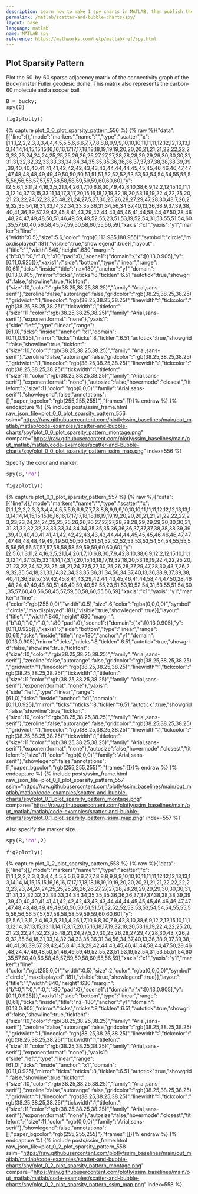 ```yaml
---
description: Learn how to make 1 spy charts in MATLAB, then publish them to the Web with Plotly.
permalink: /matlab/scatter-and-bubble-charts/spy/
layout: base
language: matlab
name: MATLAB spy
reference: https://mathworks.com/help/matlab/ref/spy.html
---
```


## Plot Sparsity Pattern

Plot the 60-by-60 sparse adjacency matrix of the connectivity graph of the Buckminster Fuller geodesic dome. This matrix also represents the carbon-60 molecule and a soccer ball.

<pre class="mcode">
B = bucky;
spy(B)

fig2plotly()
</pre>

{% capture plot_0_0_plot_sparsity_pattern_556 %}
  {% raw %}{"data":[{"line":{},"mode":"markers","name":"","type":"scatter","x":[1,1,1,2,2,2,3,3,3,4,4,4,5,5,5,6,6,6,7,7,7,8,8,8,9,9,9,10,10,10,11,11,11,12,12,12,13,13,13,14,14,14,15,15,15,16,16,16,17,17,17,18,18,18,19,19,19,20,20,20,21,21,21,22,22,22,23,23,23,24,24,24,25,25,25,26,26,26,27,27,27,28,28,28,29,29,29,30,30,30,31,31,31,32,32,32,33,33,33,34,34,34,35,35,35,36,36,36,37,37,37,38,38,38,39,39,39,40,40,40,41,41,41,42,42,42,43,43,43,44,44,44,45,45,45,46,46,46,47,47,47,48,48,48,49,49,49,50,50,50,51,51,51,52,52,52,53,53,53,54,54,54,55,55,55,56,56,56,57,57,57,58,58,58,59,59,59,60,60,60],"y":[2,5,6,1,3,11,2,4,16,3,5,21,1,4,26,1,7,10,6,8,30,7,9,42,8,10,38,6,9,12,2,12,15,10,11,13,12,14,37,13,15,33,11,14,17,3,17,20,15,16,18,17,19,32,18,20,53,16,19,22,4,22,25,20,21,23,22,24,52,23,25,48,21,24,27,5,27,30,25,26,28,27,29,47,28,30,43,7,26,29,32,35,54,18,31,33,14,32,34,33,35,36,31,34,56,34,37,40,13,36,38,9,37,39,38,40,41,36,39,57,39,42,45,8,41,43,29,42,44,43,45,46,41,44,58,44,47,50,28,46,48,24,47,49,48,50,51,46,49,59,49,52,55,23,51,53,19,52,54,31,53,55,51,54,60,35,57,60,40,56,58,45,57,59,50,58,60,55,56,59],"xaxis":"x1","yaxis":"y1","marker":{"line":{"width":0.5},"size":5.6,"color":"rgb(0,113.985,188.955)","symbol":"circle","maxdisplayed":181},"visible":true,"showlegend":true}],"layout":{"title":"","width":840,"height":630,"margin":{"b":0,"l":0,"r":0,"t":80,"pad":0},"scene1":{"domain":{"x":[0.13,0.905],"y":[0.11,0.925]}},"xaxis1":{"side":"bottom","type":"linear","range":[0,61],"ticks":"inside","title":"nz=180","anchor":"y1","domain":[0.13,0.905],"mirror":"ticks","nticks":8,"ticklen":6.51,"autotick":true,"showgrid":false,"showline":true,"tickfont":{"size":10,"color":"rgb(38.25,38.25,38.25)","family":"Arial,sans-serif"},"zeroline":false,"autorange":false,"gridcolor":"rgb(38.25,38.25,38.25)","gridwidth":1,"linecolor":"rgb(38.25,38.25,38.25)","linewidth":1,"tickcolor":"rgb(38.25,38.25,38.25)","tickwidth":1,"titlefont":{"size":11,"color":"rgb(38.25,38.25,38.25)","family":"Arial,sans-serif"},"exponentformat":"none"},"yaxis1":{"side":"left","type":"linear","range":[61,0],"ticks":"inside","anchor":"x1","domain":[0.11,0.925],"mirror":"ticks","nticks":8,"ticklen":6.51,"autotick":true,"showgrid":false,"showline":true,"tickfont":{"size":10,"color":"rgb(38.25,38.25,38.25)","family":"Arial,sans-serif"},"zeroline":false,"autorange":false,"gridcolor":"rgb(38.25,38.25,38.25)","gridwidth":1,"linecolor":"rgb(38.25,38.25,38.25)","linewidth":1,"tickcolor":"rgb(38.25,38.25,38.25)","tickwidth":1,"titlefont":{"size":11,"color":"rgb(38.25,38.25,38.25)","family":"Arial,sans-serif"},"exponentformat":"none"},"autosize":false,"hovermode":"closest","titlefont":{"size":11,"color":"rgb(0,0,0)","family":"Arial,sans-serif"},"showlegend":false,"annotations":[],"paper_bgcolor":"rgb(255,255,255)"},"frames":[]}{% endraw %}
{% endcapture %}
{% include posts/ssim_frame.html 
  raw_json_file=plot_0_0_plot_sparsity_pattern_556
  ssim="https://raw.githubusercontent.com/plotly/ssim_baselines/main/out_matlab/matlab/code-examples/scatter-and-bubble-charts/spy/plot_0_0_plot_sparsity_pattern_montage.png" 
  compare="https://raw.githubusercontent.com/plotly/ssim_baselines/main/out_matlab/matlab/code-examples/scatter-and-bubble-charts/spy/plot_0_0_plot_sparsity_pattern_ssim_map.png" 
  index=556
%}

Specify the color and marker.

<pre class="mcode">
spy(B,<span style='color:#A020F0'>'ro'</span>)

fig2plotly()
</pre>

{% capture plot_0_1_plot_sparsity_pattern_557 %}
  {% raw %}{"data":[{"line":{},"mode":"markers","name":"","type":"scatter","x":[1,1,1,2,2,2,3,3,3,4,4,4,5,5,5,6,6,6,7,7,7,8,8,8,9,9,9,10,10,10,11,11,11,12,12,12,13,13,13,14,14,14,15,15,15,16,16,16,17,17,17,18,18,18,19,19,19,20,20,20,21,21,21,22,22,22,23,23,23,24,24,24,25,25,25,26,26,26,27,27,27,28,28,28,29,29,29,30,30,30,31,31,31,32,32,32,33,33,33,34,34,34,35,35,35,36,36,36,37,37,37,38,38,38,39,39,39,40,40,40,41,41,41,42,42,42,43,43,43,44,44,44,45,45,45,46,46,46,47,47,47,48,48,48,49,49,49,50,50,50,51,51,51,52,52,52,53,53,53,54,54,54,55,55,55,56,56,56,57,57,57,58,58,58,59,59,59,60,60,60],"y":[2,5,6,1,3,11,2,4,16,3,5,21,1,4,26,1,7,10,6,8,30,7,9,42,8,10,38,6,9,12,2,12,15,10,11,13,12,14,37,13,15,33,11,14,17,3,17,20,15,16,18,17,19,32,18,20,53,16,19,22,4,22,25,20,21,23,22,24,52,23,25,48,21,24,27,5,27,30,25,26,28,27,29,47,28,30,43,7,26,29,32,35,54,18,31,33,14,32,34,33,35,36,31,34,56,34,37,40,13,36,38,9,37,39,38,40,41,36,39,57,39,42,45,8,41,43,29,42,44,43,45,46,41,44,58,44,47,50,28,46,48,24,47,49,48,50,51,46,49,59,49,52,55,23,51,53,19,52,54,31,53,55,51,54,60,35,57,60,40,56,58,45,57,59,50,58,60,55,56,59],"xaxis":"x1","yaxis":"y1","marker":{"line":{"color":"rgb(255,0,0)","width":0.5},"size":6,"color":"rgba(0,0,0,0)","symbol":"circle","maxdisplayed":181},"visible":true,"showlegend":true}],"layout":{"title":"","width":840,"height":630,"margin":{"b":0,"l":0,"r":0,"t":80,"pad":0},"scene1":{"domain":{"x":[0.13,0.905],"y":[0.11,0.925]}},"xaxis1":{"side":"bottom","type":"linear","range":[0,61],"ticks":"inside","title":"nz=180","anchor":"y1","domain":[0.13,0.905],"mirror":"ticks","nticks":8,"ticklen":6.51,"autotick":true,"showgrid":false,"showline":true,"tickfont":{"size":10,"color":"rgb(38.25,38.25,38.25)","family":"Arial,sans-serif"},"zeroline":false,"autorange":false,"gridcolor":"rgb(38.25,38.25,38.25)","gridwidth":1,"linecolor":"rgb(38.25,38.25,38.25)","linewidth":1,"tickcolor":"rgb(38.25,38.25,38.25)","tickwidth":1,"titlefont":{"size":11,"color":"rgb(38.25,38.25,38.25)","family":"Arial,sans-serif"},"exponentformat":"none"},"yaxis1":{"side":"left","type":"linear","range":[61,0],"ticks":"inside","anchor":"x1","domain":[0.11,0.925],"mirror":"ticks","nticks":8,"ticklen":6.51,"autotick":true,"showgrid":false,"showline":true,"tickfont":{"size":10,"color":"rgb(38.25,38.25,38.25)","family":"Arial,sans-serif"},"zeroline":false,"autorange":false,"gridcolor":"rgb(38.25,38.25,38.25)","gridwidth":1,"linecolor":"rgb(38.25,38.25,38.25)","linewidth":1,"tickcolor":"rgb(38.25,38.25,38.25)","tickwidth":1,"titlefont":{"size":11,"color":"rgb(38.25,38.25,38.25)","family":"Arial,sans-serif"},"exponentformat":"none"},"autosize":false,"hovermode":"closest","titlefont":{"size":11,"color":"rgb(0,0,0)","family":"Arial,sans-serif"},"showlegend":false,"annotations":[],"paper_bgcolor":"rgb(255,255,255)"},"frames":[]}{% endraw %}
{% endcapture %}
{% include posts/ssim_frame.html 
  raw_json_file=plot_0_1_plot_sparsity_pattern_557
  ssim="https://raw.githubusercontent.com/plotly/ssim_baselines/main/out_matlab/matlab/code-examples/scatter-and-bubble-charts/spy/plot_0_1_plot_sparsity_pattern_montage.png" 
  compare="https://raw.githubusercontent.com/plotly/ssim_baselines/main/out_matlab/matlab/code-examples/scatter-and-bubble-charts/spy/plot_0_1_plot_sparsity_pattern_ssim_map.png" 
  index=557
%}

Also specify the marker size.

<pre class="mcode">
spy(B,<span style='color:#A020F0'>'ro'</span>,2)

fig2plotly()
</pre>

{% capture plot_0_2_plot_sparsity_pattern_558 %}
  {% raw %}{"data":[{"line":{},"mode":"markers","name":"","type":"scatter","x":[1,1,1,2,2,2,3,3,3,4,4,4,5,5,5,6,6,6,7,7,7,8,8,8,9,9,9,10,10,10,11,11,11,12,12,12,13,13,13,14,14,14,15,15,15,16,16,16,17,17,17,18,18,18,19,19,19,20,20,20,21,21,21,22,22,22,23,23,23,24,24,24,25,25,25,26,26,26,27,27,27,28,28,28,29,29,29,30,30,30,31,31,31,32,32,32,33,33,33,34,34,34,35,35,35,36,36,36,37,37,37,38,38,38,39,39,39,40,40,40,41,41,41,42,42,42,43,43,43,44,44,44,45,45,45,46,46,46,47,47,47,48,48,48,49,49,49,50,50,50,51,51,51,52,52,52,53,53,53,54,54,54,55,55,55,56,56,56,57,57,57,58,58,58,59,59,59,60,60,60],"y":[2,5,6,1,3,11,2,4,16,3,5,21,1,4,26,1,7,10,6,8,30,7,9,42,8,10,38,6,9,12,2,12,15,10,11,13,12,14,37,13,15,33,11,14,17,3,17,20,15,16,18,17,19,32,18,20,53,16,19,22,4,22,25,20,21,23,22,24,52,23,25,48,21,24,27,5,27,30,25,26,28,27,29,47,28,30,43,7,26,29,32,35,54,18,31,33,14,32,34,33,35,36,31,34,56,34,37,40,13,36,38,9,37,39,38,40,41,36,39,57,39,42,45,8,41,43,29,42,44,43,45,46,41,44,58,44,47,50,28,46,48,24,47,49,48,50,51,46,49,59,49,52,55,23,51,53,19,52,54,31,53,55,51,54,60,35,57,60,40,56,58,45,57,59,50,58,60,55,56,59],"xaxis":"x1","yaxis":"y1","marker":{"line":{"color":"rgb(255,0,0)","width":0.5},"size":2,"color":"rgba(0,0,0,0)","symbol":"circle","maxdisplayed":181},"visible":true,"showlegend":true}],"layout":{"title":"","width":840,"height":630,"margin":{"b":0,"l":0,"r":0,"t":80,"pad":0},"scene1":{"domain":{"x":[0.13,0.905],"y":[0.11,0.925]}},"xaxis1":{"side":"bottom","type":"linear","range":[0,61],"ticks":"inside","title":"nz=180","anchor":"y1","domain":[0.13,0.905],"mirror":"ticks","nticks":8,"ticklen":6.51,"autotick":true,"showgrid":false,"showline":true,"tickfont":{"size":10,"color":"rgb(38.25,38.25,38.25)","family":"Arial,sans-serif"},"zeroline":false,"autorange":false,"gridcolor":"rgb(38.25,38.25,38.25)","gridwidth":1,"linecolor":"rgb(38.25,38.25,38.25)","linewidth":1,"tickcolor":"rgb(38.25,38.25,38.25)","tickwidth":1,"titlefont":{"size":11,"color":"rgb(38.25,38.25,38.25)","family":"Arial,sans-serif"},"exponentformat":"none"},"yaxis1":{"side":"left","type":"linear","range":[61,0],"ticks":"inside","anchor":"x1","domain":[0.11,0.925],"mirror":"ticks","nticks":8,"ticklen":6.51,"autotick":true,"showgrid":false,"showline":true,"tickfont":{"size":10,"color":"rgb(38.25,38.25,38.25)","family":"Arial,sans-serif"},"zeroline":false,"autorange":false,"gridcolor":"rgb(38.25,38.25,38.25)","gridwidth":1,"linecolor":"rgb(38.25,38.25,38.25)","linewidth":1,"tickcolor":"rgb(38.25,38.25,38.25)","tickwidth":1,"titlefont":{"size":11,"color":"rgb(38.25,38.25,38.25)","family":"Arial,sans-serif"},"exponentformat":"none"},"autosize":false,"hovermode":"closest","titlefont":{"size":11,"color":"rgb(0,0,0)","family":"Arial,sans-serif"},"showlegend":false,"annotations":[],"paper_bgcolor":"rgb(255,255,255)"},"frames":[]}{% endraw %}
{% endcapture %}
{% include posts/ssim_frame.html 
  raw_json_file=plot_0_2_plot_sparsity_pattern_558
  ssim="https://raw.githubusercontent.com/plotly/ssim_baselines/main/out_matlab/matlab/code-examples/scatter-and-bubble-charts/spy/plot_0_2_plot_sparsity_pattern_montage.png" 
  compare="https://raw.githubusercontent.com/plotly/ssim_baselines/main/out_matlab/matlab/code-examples/scatter-and-bubble-charts/spy/plot_0_2_plot_sparsity_pattern_ssim_map.png" 
  index=558
%}



<!--------------------- EXAMPLE BREAK ------------------------->

